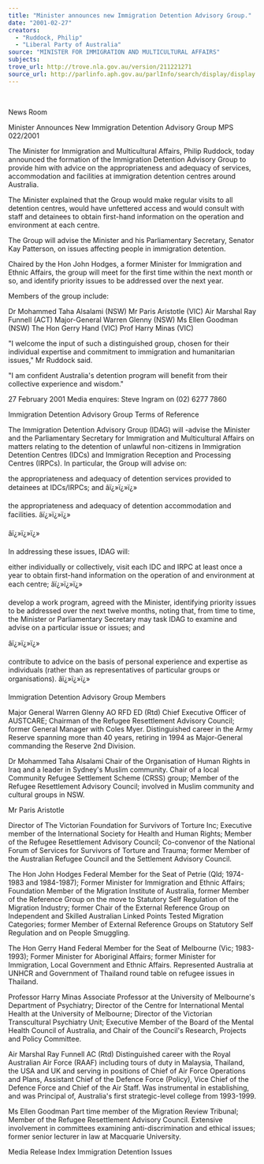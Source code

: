 ```yaml
---
title: "Minister announces new Immigration Detention Advisory Group."
date: "2001-02-27"
creators:
  - "Ruddock, Philip"
  - "Liberal Party of Australia"
source: "MINISTER FOR IMMIGRATION AND MULTICULTURAL AFFAIRS"
subjects:
trove_url: http://trove.nla.gov.au/version/211221271
source_url: http://parlinfo.aph.gov.au/parlInfo/search/display/display.w3p;query=Id%3A%22media/pressrel/VAK36%22
---
```


  

 News Room

 Minister Announces New Immigration Detention Advisory Group MPS 022/2001

 The Minister for Immigration and Multicultural Affairs, Philip Ruddock, today announced the formation of the Immigration Detention Advisory Group to provide him with advice on the appropriateness and adequacy of services, accommodation and facilities at immigration detention centres around Australia.

 The Minister explained that the Group would make regular visits to all detention centres, would have unfettered access and would consult with staff and detainees to obtain first-hand information on the operation and environment at each centre.

 The Group will advise the Minister and his Parliamentary Secretary, Senator Kay Patterson, on issues affecting people in immigration detention.

 Chaired by the Hon John Hodges, a former Minister for Immigration and Ethnic Affairs, the group will meet for the first time within the next month or so, and identify priority issues to be addressed over the next year.

 Members of the group include:

 Dr Mohammed Taha Alsalami (NSW) Mr Paris Aristotle (VIC) Air Marshal Ray Funnell (ACT) Major-General Warren Glenny (NSW) Ms Ellen Goodman (NSW) The Hon Gerry Hand (VIC) Prof Harry Minas (VIC)

 "I welcome the input of such a distinguished group, chosen for their individual expertise and commitment to immigration and humanitarian issues," Mr Ruddock said.

 "I am confident Australia's detention program will benefit from their collective experience and wisdom."

 27 February 2001 Media enquires: Steve Ingram on (02) 6277 7860

 Immigration Detention Advisory Group Terms of Reference

 The Immigration Detention Advisory Group (IDAG) will -advise the Minister and the Parliamentary Secretary for Immigration and Multicultural Affairs on matters relating to the detention of unlawful non-citizens in Immigration Detention Centres (IDCs) and Immigration Reception and Processing Centres (IRPCs). In particular, the Group will advise on:

 the appropriateness and adequacy of detention services provided to detainees at IDCs/IRPCs; and âï¿»ï¿»ï¿»

 the appropriateness and adequacy of detention accommodation and facilities. âï¿»ï¿»ï¿»

 âï¿»ï¿»ï¿»

 In addressing these issues, IDAG will:

 either individually or collectively, visit each IDC and IRPC at least once a year to obtain first-hand information on the operation of and environment at each centre; âï¿»ï¿»ï¿»

 develop a work program, agreed with the Minister, identifying priority issues to be addressed over the next twelve months, noting that, from time to time, the Minister or Parliamentary Secretary may task IDAG to examine and advise on a particular issue or issues; and

 âï¿»ï¿»ï¿»

 contribute to advice on the basis of personal experience and expertise as individuals (rather than as representatives of particular groups or organisations). âï¿»ï¿»ï¿»

 Immigration Detention Advisory Group Members

 Major General Warren Glenny AO RFD ED (Rtd) Chief Executive Officer of AUSTCARE; Chairman of the Refugee Resettlement Advisory Council; former General Manager with Coles Myer. Distinguished career in the Army Reserve spanning more than 40 years, retiring in 1994 as Major-General commanding the Reserve 2nd Division.

 Dr Mohammed Taha Alsalami Chair of the Organisation of Human Rights in Iraq and a leader in Sydney's Muslim community. Chair of a local Community Refugee Settlement Scheme (CRSS) group; Member of the Refugee Resettlement Advisory Council; involved in Muslim community and cultural groups in NSW.

 Mr Paris Aristotle

 Director of The Victorian Foundation for Survivors of Torture Inc; Executive member of the International Society for Health and Human Rights; Member of the Refugee Resettlement Advisory Council; Co-convenor of the National Forum of Services for Survivors of Torture and Trauma; former Member of the Australian Refugee Council and the Settlement Advisory Council.

 The Hon John Hodges Federal Member for the Seat of Petrie (Qld; 1974-1983 and 1984-1987); Former Minister for Immigration and Ethnic Affairs; Foundation Member of the Migration Institute of Australia, former Member of the Reference Group on the move to Statutory Self Regulation of the Migration Industry; former Chair of the External Reference Group on Independent and Skilled Australian Linked Points Tested Migration Categories; former Member of External Reference Groups on Statutory Self Regulation and on People Smuggling.

 The Hon Gerry Hand Federal Member for the Seat of Melbourne (Vic; 1983-1993); Former Minister for Aboriginal Affairs; former Minister for Immigration, Local Government and Ethnic Affairs. Represented Australia at UNHCR and Government of Thailand round table on refugee issues in Thailand.

 Professor Harry Minas Associate Professor at the University of Melbourne's Department of Psychiatry; Director of the Centre for International Mental Health at the University of Melbourne; Director of the Victorian Transcultural Psychiatry Unit; Executive Member of the Board of the Mental Health Council of Australia, and Chair of the Council's Research, Projects and Policy Committee.

 Air Marshal Ray Funnell AC (Rtd) Distinguished career with the Royal Australian Air Force (RAAF) including tours of duty in Malaysia, Thailand, the USA and UK and serving in positions of Chief of Air Force Operations and Plans, Assistant Chief of the Defence Force (Policy), Vice Chief of the Defence Force and Chief of the Air Staff. Was instrumental in establishing, and was Principal of, Australia's first strategic-level college from 1993-1999.

 Ms Ellen Goodman Part time member of the Migration Review Tribunal; Member of the Refugee Resettlement Advisory Council. Extensive involvement in committees examining anti-discrimination and ethical issues; former senior lecturer in law at Macquarie University.

 Media Release Index Immigration Detention Issues

  

